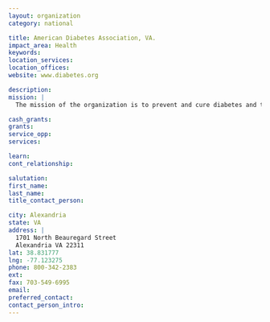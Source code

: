 ```yaml
---
layout: organization
category: national

title: American Diabetes Association, VA.
impact_area: Health
keywords: 
location_services: 
location_offices: 
website: www.diabetes.org

description: 
mission: |
  The mission of the organization is to prevent and cure diabetes and to improve the lives of all people affected by diabetes. 

cash_grants: 
grants: 
service_opp: 
services: 

learn: 
cont_relationship: 

salutation: 
first_name: 
last_name: 
title_contact_person: 

city: Alexandria
state: VA
address: |
  1701 North Beauregard Street  
  Alexandria VA 22311
lat: 38.831777
lng: -77.123275
phone: 800-342-2383
ext: 
fax: 703-549-6995
email: 
preferred_contact: 
contact_person_intro: 
---
```

